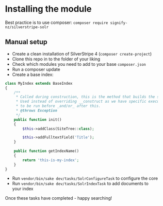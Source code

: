 # Installing the module

Best practice is to use composer:
`composer require signify-nz/silverstripe-solr`

## Manual setup

- Create a clean installation of SilverStripe 4 (`composer create-project`)
- Clone this repo in to the folder of your liking
- Check which modules you need to add to your base `composer.json`
- Run a composer update
- Create a base index:
```php
class MyIndex extends BaseIndex
{
    /**
     * Called during construction, this is the method that builds the structure.
     * Used instead of overriding __construct as we have specific execution order - code that has
     * to be run before _and/or_ after this.
     * @throws Exception
     */
    public function init()
    {
        $this->addClass(SiteTree::class);

        $this->addFulltextField('Title');
    }
    
    public function getIndexName()
    {
        return 'this-is-my-index';
    }
}
```
- Run `vendor/bin/sake dev/tasks/SolrConfigureTask` to configure the core
- Run `vendor/bin/sake dev/tasks/SolrIndexTask` to add documents to your index

Once these tasks have completed - happy searching!
